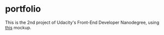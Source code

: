 # portfolio

This is the 2nd project of Udacity's Front-End Developer Nanodegree, using [this](design-mockup-portfolio.pdf) mockup. 
